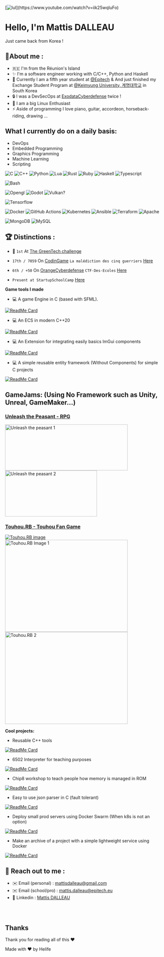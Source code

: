 <meta property="og:title" content="Mattis dalleau Website" />
<meta property="og:image" content="https://avatars.githubusercontent.com/u/62753801?v=4">

[![lul](https://readme-typing-svg.herokuapp.com?font=futura&color=15F6F7&size=30&center=true&multiline=true&width=1500&height=150&lines=Hi%2C+i'm+Mattis;I'm+a+%F0%9F%9A%80+french+developer%F0%9F%9A%80;Actually+I'm+a+third+year+Student+at+EPITECH!)](https://www.youtube.com/watch?v=iik25wqIuFo)

# Hello, I'm Mattis DALLEAU
Just came back from Korea !

## 📖**About me :**
- 🇷🇪 I'm from the Réunion's Island
- ✨ I'm a software engineer working with C/C++, Python and Haskell
- 📘 Currently I am a fifth year student at [@Epitech](https://www.epitech.eu/) & And just finished my Exchange Student Program at [@Keimyung University, 계명대학교](https://www.kmu.ac.kr) in South Korea
- 🔒 I was a DevSecOps at [ExodataCyberdefense](exodata.fr) twice !
- 💾 I am a big Linux Enthusiast
- ⚡ Aside of programming I love piano, guitar, accordeon, horseback-riding, drawing ...

## What I currently do on a daily basis:
- DevOps
- Embedded Programming
- Graphics Programming
- Machine Learning
- Scripting

![C](https://img.shields.io/badge/C-00599C?style=for-the-badge&logo=c&logoColor=white)
![C++](https://img.shields.io/badge/C%2B%2B-00599C?style=for-the-badge&logo=c%2B%2B&logoColor=white)
![Python](https://img.shields.io/badge/Python-FFD43B?style=for-the-badge&logo=python&logoColor=blue)
![Lua](https://img.shields.io/badge/Lua-2C2D72?style=for-the-badge&logo=lua&logoColor=white)
![Rust](https://img.shields.io/badge/Rust-000000?style=for-the-badge&logo=rust&logoColor=white)
![Ruby](https://img.shields.io/badge/Ruby-CC342D?style=for-the-badge&logo=ruby&logoColor=white)
![Haskell](https://img.shields.io/badge/Haskell-5D4F85?style=for-the-badge&logo=haskell&logoColor=white)
![Typescript](https://img.shields.io/badge/TypeScript-007ACC?style=for-the-badge&logo=typescript&logoColor=white)

![Bash](https://img.shields.io/badge/Shell_Script-121011?style=for-the-badge&logo=gnu-bash&logoColor=white)

![Opengl](https://img.shields.io/badge/OpenGL-FFFFFF?style=for-the-badge&logo=opengl)
![Godot](https://img.shields.io/badge/Godot-478CBF?style=for-the-badge&logo=GodotEngine&logoColor=white)
![Vulkan?](404)

![Tensorflow](https://img.shields.io/badge/TensorFlow-FF6F00?style=for-the-badge&logo=TensorFlow&logoColor=white)

![Docker](https://img.shields.io/badge/Docker-2CA5E0?style=for-the-badge&logo=docker&logoColor=white)
![GitHub Actions](https://img.shields.io/badge/GitHub_Actions-2088FF?style=for-the-badge&logo=github-actions&logoColor=white)
![Kubernetes](https://img.shields.io/badge/kubernetes-326ce5.svg?&style=for-the-badge&logo=kubernetes&logoColor=white)
![Ansible](https://img.shields.io/badge/Ansible-000000?style=for-the-badge&logo=ansible&logoColor=white)
![Terraform](https://img.shields.io/badge/Terraform-7B42BC?style=for-the-badge&logo=terraform&logoColor=white)
![Apache](https://camo.githubusercontent.com/acff88bd2d82eff6ea10c73fbca11dd9cb70137751ef44d5f60879e5899ce37b/68747470733a2f2f696d672e736869656c64732e696f2f62616467652f6170616368652d2532334434323032392e7376673f7374796c653d666f722d7468652d6261646765266c6f676f3d617061636865266c6f676f436f6c6f723d7768697465)

![MongoDB](https://img.shields.io/badge/MongoDB-4EA94B?style=for-the-badge&logo=mongodb&logoColor=white)
![MySQL](https://img.shields.io/badge/MySQL-005C84?style=for-the-badge&logo=mysql&logoColor=white)


## 🏆 **Distinctions :**

- 🥇 `1st` At [The GreenTech challenge](https://www.clicanoo.re/article/societe/2022/09/19/le-challenge-green-tech-a-trouve-ses-laureats)

- `17th / 7059` On [CodinGame](https://codingame.com) `La malédiction des cinq guerriers` [Here](https://www.linkedin.com/posts/mattis-dalleau_%C3%A0-loccasion-du-passage-%C3%A0-lautomne-un-escape-game-activity-6863526535987625984-BXft/)

- `6th / +50` On [OrangeCyberdefense](https://orangecyberdefense.com) `CTF-Des-Ecoles` [Here](https://www.linkedin.com/posts/mattis-dalleau_technology-cybersecurite-cyberdefense-activity-6811365781947994112-kQUy)

- `Present at StartupSchoolCamp` [Here](https://www.linkedin.com/posts/technopole-reunion_startup-school-camp-les-3-et-4-novembre-activity-6996457341738967040-lT5Q?utm_source=share&utm_medium=member_desktop)

**Game tools I made**

- 💻 A game Engine in C (based with SFML).

[![ReadMe Card](https://github-readme-stats.vercel.app/api/pin/?username=HelifeWasTaken&repo=Distract&theme=radical&hide_border=false)](https://github.com/HelifeWasTaken/Distract)

- 💻 An ECS in modern C++20

[![ReadMe Card](https://github-readme-stats.vercel.app/api/pin/?username=HelifeWasTaken&repo=Silva&theme=radical&hide_border=false)](https://github.com/HelifeWasTaken/Silva)

- 💻 An Extension for integrating easily basics ImGui components

[![ReadMe Card](https://github-readme-stats.vercel.app/api/pin/?username=HelifeWasTaken&repo=EasyDear&theme=radical&hide_border=false)](https://github.com/HelifeWasTaken/EasyDear)

-  💻 A simple reusable entity framework (Without Components) for simple C projects

[![ReadMe Card](https://github-readme-stats.vercel.app/api/pin/?username=HelifeWasTaken&repo=SEFIC&theme=radical&hide_border=false)](https://github.com/HelifeWasTaken/SEFIC)

## **GameJams:** (Using No Framework such as Unity, Unreal, GameMaker...)

### [Unleash the Peasant - RPG](https://d3nx.itch.io/unleash-the-peasant)

<img src="https://img.itch.zone/aW1hZ2UvMTM5OTM2Ny84MTU1MzA4LmdpZg==/347x500/9QhpGl.gif" alt="Unleash the peasant 1" width="400" height="150" /> <img src="https://img.itch.zone/aW1hZ2UvMTM5OTM2Ny84MTU1MzQ0LmdpZg==/347x500/Tivkte.gif" alt="Unleash the peasant 2" width="300" height="150" />

### [Touhou.RB - Touhou Fan Game](https://heliferepo.itch.io/touhourb)

[![Touhou.RB image](https://i.ytimg.com/vi/gNi5NvM8_8o/mqdefault.jpg)](https://www.youtube.com/watch?v=gNi5NvM8_8o)
<img src="https://img.itch.zone/aW1hZ2UvMTQ2MDg2OC8xMTEwOTk3Ny5naWY=/347x500/aynVA5.gif" alt="Touhou.RB Image 1" width="400" height="300" /> <img src="https://img.itch.zone/aW1hZ2UvMTQ2MDg2OC8xMTEwOTgyOC5naWY=/347x500/2WbfWk.gif" alt="Touhou.RB 2" width="400" height="300" />

**Cool projects:**

- Reusable C++ tools
 
[![ReadMe Card](https://github-readme-stats.vercel.app/api/pin/?username=HelifeWasTaken&repo=SilvaCollections&theme=radical&hide_border=false)](https://github.com/HelifeWasTaken/SilvaCollections)

- 6502 Interpreter for teaching purposes

[![ReadMe Card](https://github-readme-stats.vercel.app/api/pin/?username=HelifeWasTaken&repo=6502-Interpreter&theme=radical&hide_border=false)](https://github.com/HelifeWasTaken/6502-Interpreter)

- Chip8 workshop to teach people how memory is managed in ROM

[![ReadMe Card](https://github-readme-stats.vercel.app/api/pin/?username=HelifeWasTaken&repo=Chip8-Rom-Workshop&theme=radical&hide_border=false)](https://github.com/HelifeWasTaken/Chip8-Rom-Workshop)

- Easy to use json parser in C (fault tolerant)

[![ReadMe Card](https://github-readme-stats.vercel.app/api/pin/?username=HelifeWasTaken&repo=CJson&theme=radical&hide_border=false)](https://github.com/HelifeWasTaken/CJson)

- Deploy small prod servers using Docker Swarm (When k8s is not an option)

[![ReadMe Card](https://github-readme-stats.vercel.app/api/pin/?username=HelifeWasTaken&repo=CI-Deployer&theme=radical&hide_border=false)](https://github.com/HelifeWasTaken/CI-Deployer)

- Make an archive of a project with a simple lightweight service using Docker

[![ReadMe Card](https://github-readme-stats.vercel.app/api/pin/?username=HelifeWasTaken&repo=docker-backer&theme=radical&hide_border=false)](https://github.com/HelifeWasTaken/docker-backer)

## 📱 **Reach out to me :**
- ✉️  Email (personal)   : [mattisdalleau@gmail.com](mailto:mattisdalleau@gmail.com)
- ✉️  Email (school/pro) : [mattis.dalleau@epitech.eu](mailto:mattis.dalleau@epitech.eu)
- 💼  Linkedin           : [Mattis DALLEAU](https://www.linkedin.com/in/mattis-dalleau/)
</br>
</br>

## Thanks

Thank you for reading all of this :heart:

Made with ❤️ by Helife

<!-- # [My complete CV](http://mattisdalleau.com/cv.html) -->
